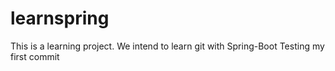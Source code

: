 # learnspring

This is a learning project. We intend to learn git with Spring-Boot
Testing my first commit